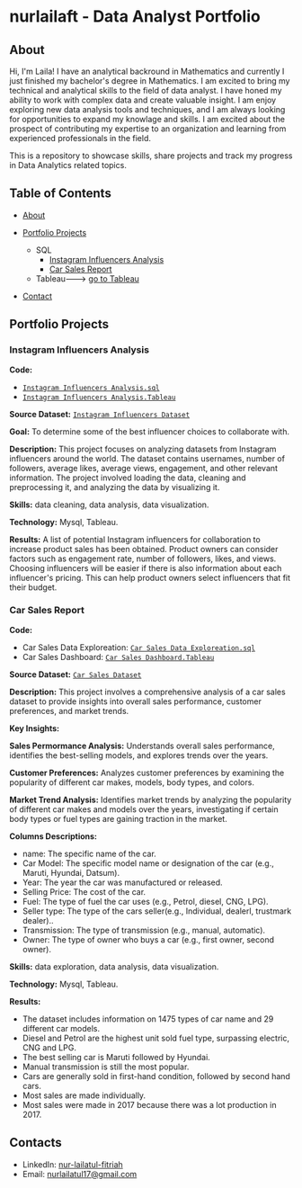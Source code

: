 # nurlailaft - Data Analyst Portfolio
## About
Hi, I'm Laila! I have an analytical backround in Mathematics and currently I just finished my bachelor's degree in Mathematics. I am excited to bring my technical and analytical skills to the field of data analyst. I have honed my ability to work with complex data and create valuable insight. I am enjoy exploring new data analysis tools and techniques, and I am always looking for opportunities to expand my knowlage and skills. I am excited about the prospect of contributing my expertise to an organization and learning from experienced professionals in the field.

This is a repository to showcase skills, share projects and track my progress in Data Analytics related topics.

## Table of Contents
- [About](https://github.com/nurlailafff/Data_Analyst_Portofolio/blob/main/README.md)
- [Portfolio Projects](https://github.com/nurlailafff/Data_Analyst_Portofolio/blob/main/README.md#portfolio-projects)
  - SQL
    - [Instagram Influencers Analysis](https://github.com/nurlailafff/Data_Analyst_Portofolio#Instagram-Influencers-Analysis)
    - [Car Sales Report](https://github.com/nurlailafff/Data_Analyst_Portofolio#Car-Sales-Report)
  - Tableau---> [go to Tableau](https://public.tableau.com/app/profile/nur.lailatul.fitriah5862/vizzes)
  



- [Contact](https://github.com/nurlailafff/Data_Analyst_Portofolio/blob/main/README.md#contacts)
## Portfolio Projects

### Instagram Influencers Analysis
**Code:** 
- [`Instagram Influencers Analysis.sql`](https://github.com/nurlailafff/Data_Analyst_Portofolio/blob/main/instagram%20influencer%20data%20cleaned.sql)
-  [`Instagram Influencers Analysis.Tableau`](https://public.tableau.com/views/InfluencerDashboard_17336443851910/InstagramInfluencersDashboard?:language=en-US&publish=yes&:sid=&:redirect=auth&:display_count=n&:origin=viz_share_link)

**Source Dataset:** [`Instagram Influencers Dataset`](https://www.kaggle.com/datasets/syedjaferk/top-200-instagrammers-data-cleaned)

**Goal:** To determine some of the best influencer choices to collaborate with.

**Description:** This project focuses on analyzing datasets from Instagram influencers around the world. The dataset contains usernames, number of followers, average likes, average views, engagement, and other relevant information. The project involved loading the data, cleaning and preprocessing it, and analyzing the data by visualizing it. 

**Skills:** data cleaning, data analysis, data visualization.

**Technology:** Mysql, Tableau.

**Results:** A list of potential Instagram influencers for collaboration to increase product sales has been obtained. Product owners can consider factors such as engagement rate, number of followers, likes, and views. Choosing influencers will be easier if there is also information about each influencer's pricing. This can help product owners select influencers that fit their budget.

### Car Sales Report
**Code:** 
- Car Sales Data Exploreation: [`Car Sales Data Exploreation.sql`](https://github.com/nurlailafff/Data_Analyst_Portofolio/blob/main/car_sales_dataset_explore.sql)
- Car Sales Dashboard: [`Car Sales Dashboard.Tableau`](https://public.tableau.com/views/carsalesdashboard_17348722329210/CARSALESDASHBOARD?:language=en-US&:sid=&:redirect=auth&:display_count=n&:origin=viz_share_link)
  
**Source Dataset:**  [`Car Sales Dataset`]( https://www.kaggle.com/datasets/akshaydattatraykhare/car-details-dataset)

**Description:** 
This project involves a comprehensive analysis of a car sales dataset to provide insights into overall sales performance, customer preferences, and market trends.

**Key Insights:**

**Sales Permormance Analysis:** Understands overall sales performance, identifies the best-selling models, and explores trends over the years.

**Customer Preferences:** Analyzes customer preferences by examining the popularity of different car makes, models, body types, and colors.

**Market Trend Analysis:** Identifies market trends by analyzing the popularity of different car makes and models over the years, investigating if certain body types or fuel types are gaining traction in the market.

**Columns Descriptions:**
- name: The specific name of the car.
- Car Model: The specific model name or designation of the car (e.g., Maruti, Hyundai, Datsum).
- Year: The year the car was manufactured or released.
- Selling Price: The cost of the car.
- Fuel: The type of fuel the car uses (e.g., Petrol, diesel, CNG, LPG).
- Seller type: The type of the cars seller(e.g., Individual, dealerl, trustmark dealer)..
- Transmission: The type of transmission (e.g., manual, automatic).
- Owner: The type of owner who buys a car (e.g., first owner, second owner).

**Skills:** data exploration, data analysis, data visualization.

**Technology:** Mysql, Tableau.

**Results:**
- The dataset includes information on 1475 types of car name and 29 different car models.
- Diesel and Petrol are the highest unit sold fuel type, surpassing electric, CNG and LPG.
- The best selling car is Maruti followed by Hyundai.
- Manual transmission is still the most popular.
- Cars are generally sold in first-hand condition, followed by second hand cars.
- Most sales are made individually.
- Most sales were made in 2017 because there was a lot production in 2017.


## Contacts
- LinkedIn: [nur-lailatul-fitriah](https://linkedin.com/in/nur-lailatul-fitriah/)
- Email: nurlailatul17@gmail.com

